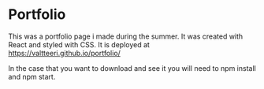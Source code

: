 # Portfolio

This was a portfolio page i made during the summer. It was created with React and styled with CSS.
It is deployed at https://valtteeri.github.io/portfolio/

In the case that you want to download and see it you will need to npm install and npm start.



